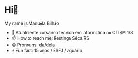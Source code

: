 # Hi👋
My name is Manuela Bilhão




- 🌱  Atualmente cursando técnico em informática no CTISM  1/3
- 📫 How to reach me: Restinga Sêca/RS
- 😄 Pronouns: ela/dela
- ⚡ Fun fact: 15 anos / ESFJ / aquário


